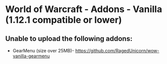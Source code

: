 # World of Warcraft - Addons - Vanilla (1.12.1 compatible or lower)

## Unable to upload the following addons:

* GearMenu (size over 25MB)- https://github.com/RagedUnicorn/wow-vanilla-gearmenu
